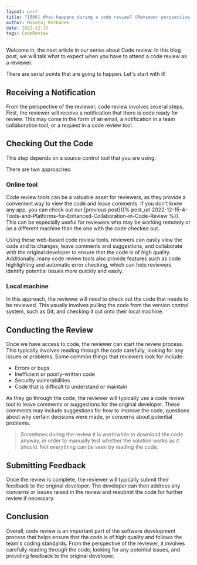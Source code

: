 ```yaml
---
layout: post
title: "[006] What happens during a code review? (Reviewer perspective)"
author: Mikołaj Korbanek
date: 2022-12-16
tags: CodeReview
---
```


Welcome in, the next article in our series about Code review. In this blog post, we will talk what to expect when you have to attend a code review as a reviewer.

There are serial points that are going to happen. Let's start with it!

## Receiving a Notification

From the perspective of the reviewer, code review involves several steps. First, the reviewer will receive a notification that there is code ready for review. This may come in the form of an email, a notification in a team collaboration tool, or a request in a code review tool.

## Checking Out the Code
This step depends on a source control tool that you are using.

There are two approaches:

### Online tool

Code review tools can be a valuable asset for reviewers, as they provide a convenient way to view the code and leave comments. If you don't know any app, you can check out our [previous post]({% post_url 2022-12-15-4-Tools-and-Platforms-for-Enhanced-Collaboration-in-Code-Review %}). This can be especially useful for reviewers who may be working remotely or on a different machine than the one with the code checked out.

Using these web-based code review tools, reviewers can easily view the code and its changes, leave comments and suggestions, and collaborate with the original developer to ensure that the code is of high quality. Additionally, many code review tools also provide features such as code highlighting and automatic error checking, which can help reviewers identify potential issues more quickly and easily.

### Local machine

In this approach, the reviewer will need to check out the code that needs to be reviewed. This usually involves pulling the code from the version control system, such as Git, and checking it out onto their local machine.

## Conducting the Review

Once we have access to code, the reviewer can start the review process. This typically involves reading through the code carefully, looking for any issues or problems. Some common things that reviewers look for include:

- Errors or bugs
- Inefficient or poorly-written code
- Security vulnerabilities
- Code that is difficult to understand or maintain

As they go through the code, the reviewer will typically use a code review tool to leave comments or suggestions for the original developer. These comments may include suggestions for how to improve the code, questions about why certain decisions were made, or concerns about potential problems.

> Sometimes during the review it is worthwhile to download the code anyway, in order to manually test whether the solution works as it should. Not everything can be seen by reading the code.

## Submitting Feedback
Once the review is complete, the reviewer will typically submit their feedback to the original developer. The developer can then address any concerns or issues raised in the review and resubmit the code for further review if necessary.

## Conclusion

Overall, code review is an important part of the software development process that helps ensure that the code is of high quality and follows the team's coding standards. From the perspective of the reviewer, it involves carefully reading through the code, looking for any potential issues, and providing feedback to the original developer.
